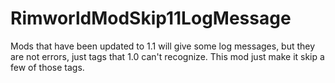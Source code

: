 # RimworldModSkip11LogMessage
Mods that have been updated to 1.1 will give some log messages, but they are not errors, just tags that 1.0 can't recognize. This mod just make it skip a few of those tags.
